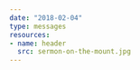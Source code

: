 ```yaml
---
date: "2018-02-04"
type: messages
resources: 
- name: header
  src: sermon-on-the-mount.jpg
---
```


